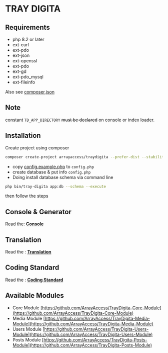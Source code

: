 # TRAY DIGITA


## Requirements

- php 8.2 or later
- ext-curl
- ext-pdo
- ext-json
- ext-openssl
- ext-pdo
- ext-gd
- ext-pdo_mysql
- ext-fileinfo

Also see [composer.json](composer.json)

## Note

constant ```TD_APP_DIRECTORY``` ~~must be declared~~ on console or index loader.


## Installation

Create project using composer

```bash
composer create-project arrayaccess/traydigita --prefer-dist --stability=dev example.com
```

- copy [config.example.php](config.example.php) to `config.php`
- create database & put info `config.php`
- Doing install database schema via command line

```bash
php bin/tray-digita app:db --schema --execute
```

then follow the steps

## Console & Generator

Read the: **[Console](CONSOLE.md)**

## Translation

Read the : **[Translation](TRANSLATION.md)**

## Coding Standard

Read the : **[Coding Standard](CODING_STANDARD.md)**

## Available Modules

- Core Module [https://github.com/ArrayAccess/TrayDigita-Core-Module](https://github.com/ArrayAccess/TrayDigita-Core-Module)
- Media Module [https://github.com/ArrayAccess/TrayDigita-Media-Module](https://github.com/ArrayAccess/TrayDigita-Media-Module)
- Users Module [https://github.com/ArrayAccess/TrayDigita-Users-Module](https://github.com/ArrayAccess/TrayDigita-Users-Module)
- Posts Module [https://github.com/ArrayAccess/TrayDigita-Posts-Module](https://github.com/ArrayAccess/TrayDigita-Posts-Module)
